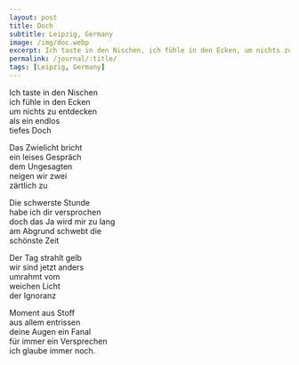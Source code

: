 ```yaml
---
layout: post
title: Doch
subtitle: Leipzig, Germany
image: /img/doc.webp
excerpt: Ich taste in den Nischen, ich fühle in den Ecken, um nichts zu entdecken als ein endlos tiefes Doch ...
permalink: /journal/:title/
tags: [Leipzig, Germany]
---
```

Ich taste in den Nischen  
ich fühle in den Ecken  
um nichts zu entdecken  
als ein endlos  
tiefes Doch  

Das Zwielicht bricht  
ein leises Gespräch  
dem Ungesagten  
neigen wir zwei  
zärtlich zu  

Die schwerste Stunde  
habe ich dir versprochen  
doch das Ja wird mir zu lang  
am Abgrund schwebt die  
schönste Zeit  

Der Tag strahlt gelb  
wir sind jetzt anders  
umrahmt vom  
weichen Licht  
der Ignoranz  

Moment aus Stoff  
aus allem entrissen  
deine Augen ein Fanal  
für immer ein Versprechen  
ich glaube immer noch.  